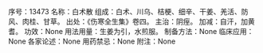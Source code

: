 序号：13473
名称：白术散
组成：白术、川乌、桔梗、细辛、干姜、羌活、防风、肉桂、甘草。
出处：《伤寒全生集》卷四。
主治：阴痓。
加减：自汗，加黄耆。
功效：None
用法用量：生姜为引，水煎服。
制备方法：None
临床应用：None
各家论述：None
用药禁忌：None
附注：None
